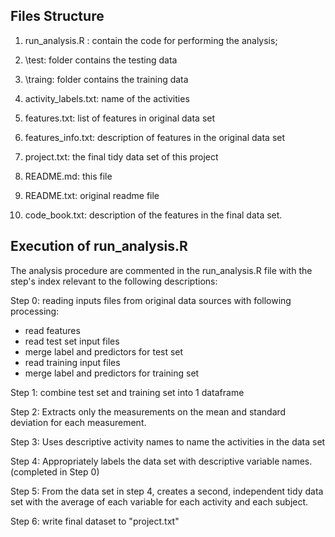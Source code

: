## Files Structure

1) run_analysis.R : contain the code for performing the analysis;

2) \test: folder contains the testing data

3) \traing: folder contains the training data

4) activity_labels.txt: name of the activities

5) features.txt: list of features in original data set

6) features_info.txt: description of features in the original data set

7) project.txt: the final tidy data set of this project

8) README.md: this file

9) README.txt: original readme file

10) code_book.txt: description of the features in the final data set.

## Execution of run_analysis.R
The analysis procedure are commented in the run_analysis.R file with the step's index relevant to the following descriptions:


Step 0: reading inputs files from original data sources with following processing: 
  + read features
  + read  test set input files
  + merge label and predictors for test set
  + read  training input files
  + merge label and predictors for training set

Step 1: combine test set and training set into 1 dataframe


Step 2: Extracts only the measurements on the mean and standard deviation for each measurement. 

Step 3: Uses descriptive activity names to name the activities in the data set


Step 4: Appropriately labels the data set with descriptive variable names. (completed in Step 0)

Step 5: From the data set in step 4, creates a second, independent tidy data set with the average of each variable for each activity and each subject. 


Step 6: write final dataset to "project.txt"
